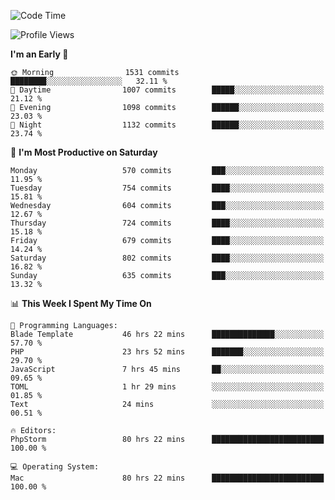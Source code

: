 <!--START_SECTION:waka-->
![Code Time](http://img.shields.io/badge/Code%20Time-3%2C776%20hrs%2058%20mins-blue)

![Profile Views](http://img.shields.io/badge/Profile%20Views-1-blue)

**I'm an Early 🐤** 

```text
🌞 Morning                1531 commits        ████████░░░░░░░░░░░░░░░░░   32.11 % 
🌆 Daytime                1007 commits        █████░░░░░░░░░░░░░░░░░░░░   21.12 % 
🌃 Evening                1098 commits        ██████░░░░░░░░░░░░░░░░░░░   23.03 % 
🌙 Night                  1132 commits        ██████░░░░░░░░░░░░░░░░░░░   23.74 % 
```
📅 **I'm Most Productive on Saturday** 

```text
Monday                   570 commits         ███░░░░░░░░░░░░░░░░░░░░░░   11.95 % 
Tuesday                  754 commits         ████░░░░░░░░░░░░░░░░░░░░░   15.81 % 
Wednesday                604 commits         ███░░░░░░░░░░░░░░░░░░░░░░   12.67 % 
Thursday                 724 commits         ████░░░░░░░░░░░░░░░░░░░░░   15.18 % 
Friday                   679 commits         ████░░░░░░░░░░░░░░░░░░░░░   14.24 % 
Saturday                 802 commits         ████░░░░░░░░░░░░░░░░░░░░░   16.82 % 
Sunday                   635 commits         ███░░░░░░░░░░░░░░░░░░░░░░   13.32 % 
```


📊 **This Week I Spent My Time On** 

```text
💬 Programming Languages: 
Blade Template           46 hrs 22 mins      ██████████████░░░░░░░░░░░   57.70 % 
PHP                      23 hrs 52 mins      ███████░░░░░░░░░░░░░░░░░░   29.70 % 
JavaScript               7 hrs 45 mins       ██░░░░░░░░░░░░░░░░░░░░░░░   09.65 % 
TOML                     1 hr 29 mins        ░░░░░░░░░░░░░░░░░░░░░░░░░   01.85 % 
Text                     24 mins             ░░░░░░░░░░░░░░░░░░░░░░░░░   00.51 % 

🔥 Editors: 
PhpStorm                 80 hrs 22 mins      █████████████████████████   100.00 % 

💻 Operating System: 
Mac                      80 hrs 22 mins      █████████████████████████   100.00 % 
```


<!--END_SECTION:waka-->
